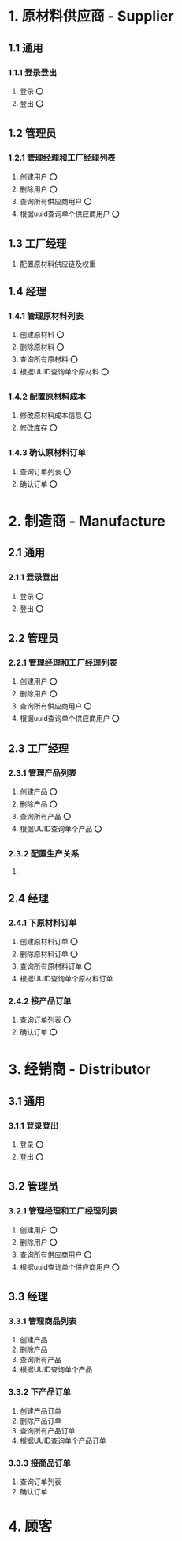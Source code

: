 # 1.  原材料供应商 - Supplier

## 1.1  通用

### 1.1.1  登录登出

1. 登录 :o:
2. 登出 :o:

## 1.2  管理员

### 1.2.1  管理经理和工厂经理列表

1. 创建用户 :o:
2. 删除用户 :o:
3. 查询所有供应商用户 :o:
4. 根据uuid查询单个供应商用户 :o:

## 1.3  工厂经理

1. 配置原材料供应链及权重

## 1.4  经理

### 1.4.1  管理原材料列表

1. 创建原材料 :o:
2. 删除原材料 :o:
3. 查询所有原材料 :o:
4. 根据UUID查询单个原材料 :o:

### 1.4.2  配置原材料成本

1. 修改原材料成本信息 :o:
1. 修改库存 :o:

### 1.4.3  确认原材料订单

1. 查询订单列表 :o:
2. 确认订单 :o:

# 2.  制造商 - Manufacture

## 2.1  通用

### 2.1.1  登录登出

1. 登录 :o:
2. 登出 :o:

## 2.2  管理员

### 2.2.1  管理经理和工厂经理列表

1. 创建用户 :o:
2. 删除用户 :o:
3. 查询所有供应商用户 :o:
4. 根据uuid查询单个供应商用户 :o:

## 2.3  工厂经理

### 2.3.1  管理产品列表

1. 创建产品 :o:
2. 删除产品 :o:
3. 查询所有产品 :o:
4. 根据UUID查询单个产品 :o:

### 2.3.2  配置生产关系

1. 

## 2.4 经理

### 2.4.1  下原材料订单

1. 创建原材料订单 :o:
2. 删除原材料订单 :o:
3. 查询所有原材料订单 :o:
4. 根据UUID查询单个原材料订单

### 2.4.2  接产品订单

1. 查询订单列表 :o:
2. 确认订单 :o:

# 3.  经销商 - Distributor

## 3.1  通用

### 3.1.1  登录登出

1. 登录 :o:
2. 登出 :o:

## 3.2  管理员

### 3.2.1  管理经理和工厂经理列表

1. 创建用户 :o:
2. 删除用户 :o:
3. 查询所有供应商用户 :o:
4. 根据uuid查询单个供应商用户 :o:

## 3.3  经理

### 3.3.1  管理商品列表

1. 创建产品
2. 删除产品
3. 查询所有产品
4. 根据UUID查询单个产品

### 3.3.2 下产品订单

1. 创建产品订单
2. 删除产品订单
3. 查询所有产品订单
4. 根据UUID查询单个产品订单

### 3.3.3  接商品订单

1. 查询订单列表
2. 确认订单

# 4.  顾客